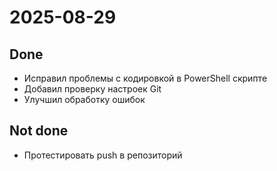 ﻿# 2025-08-29

## Done

- Исправил проблемы с кодировкой в PowerShell скрипте
- Добавил проверку настроек Git
- Улучшил обработку ошибок

## Not done

- Протестировать push в репозиторий
